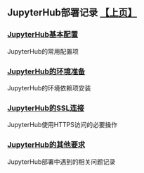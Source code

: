 ## JupyterHub部署记录 [【上页】](https://tinyworker.github.io/JupyterHub)

### [JupyterHub基本配置](http://tinyworker.github.io/JupyterHub/JupyterHub_Practice/JupyterHub基本配置)
JupyterHub的常用配置项

### [JupyterHub的环境准备](http://tinyworker.github.io/JupyterHub/JupyterHub_Practice/JupyterHub的环境准备)
JupyterHub的环境依赖项安装

### [JupyterHub的SSL连接](http://tinyworker.github.io/JupyterHub/JupyterHub_Practice/JupyterHub的SSL连接)
JupyterHub使用HTTPS访问的必要操作

### [JupyterHub的其他要求](http://tinyworker.github.io/JupyterHub/JupyterHub_Practice/JupyterHub的其他要求)
JupyterHub部署中遇到的相关问题记录